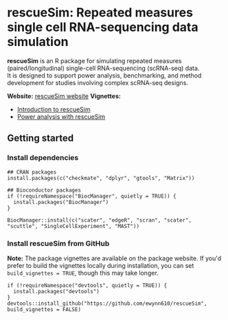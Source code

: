 # rescueSim: Repeated measures single cell RNA-sequencing data simulation

**rescueSim** is an R package for simulating repeated measures (paired/longitudinal) single-cell RNA-sequencing (scRNA-seq) data.  
It is designed to support power analysis, benchmarking, and method development for studies involving complex scRNA-seq designs.

**Website:** [rescueSim website](https://ewynn610.github.io/rescueSim/)
**Vignettes:**
- [Introduction to rescueSim](https://ewynn610.github.io/rescueSim/articles/rescueSimVignette.html)
- [Power analysis with rescueSim](https://ewynn610.github.io/rescueSim/articles/rescueSimPowerVignette.html)

## Getting started 

### Install dependencies

```{r}
## CRAN packages
install.packages(c("checkmate", "dplyr", "gtools", "Matrix"))

## Bioconductor packages
if (!requireNamespace("BiocManager", quietly = TRUE)) {
  install.packages("BiocManager")
}

BiocManager::install(c("scater", "edgeR", "scran", "scater", "scuttle", "SingleCellExperiment", "MAST"))
```
### Install rescueSim from GitHub
**Note:** The package vignettes are available on the package website. If you'd prefer to build the vignettes locally during installation, you can set `build_vignettes = TRUE`, though this may take longer.

```{r}
if (!requireNamespace("devtools", quietly = TRUE)) {
  install.packages("devtools")
}
devtools::install_github("https://github.com/ewynn610/rescueSim",  build_vignettes = FALSE)
```
